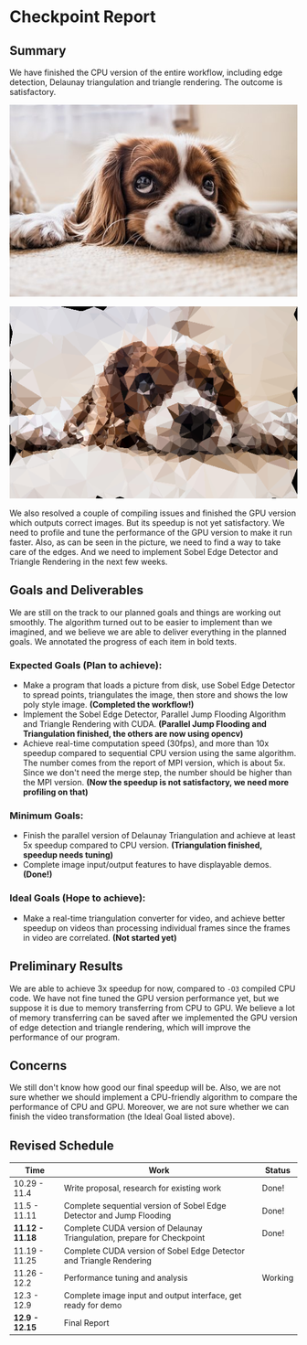 # Checkpoint Report

## Summary

We have finished the CPU version of the entire workflow, including edge detection, Delaunay triangulation and triangle rendering. The outcome is satisfactory. 

![](dog.jpg)

 

![](triangle.png)

We also resolved a couple of compiling issues and finished the GPU version which outputs correct images. But its speedup is not yet satisfactory. We need to profile and tune the performance of the GPU version to make it run faster. Also, as can be seen in the picture, we need to find a way to take care of the edges. And we need to implement Sobel Edge Detector and Triangle Rendering in the next few weeks.

## Goals and Deliverables

We are still on the track to our planned goals and things are working out smoothly. The algorithm turned out to be easier to implement than we imagined, and we believe we are able to deliver everything in the planned goals. We annotated the progress of each item in bold texts.

### Expected Goals (Plan to achieve):

- Make a program that loads a picture from disk, use Sobel Edge Detector to spread points, triangulates the image, then store and shows the low poly style image. **(Completed the workflow!)**
- Implement the Sobel Edge Detector, Parallel Jump Flooding Algorithm and Triangle Rendering with CUDA. **(Parallel Jump Flooding and Triangulation finished, the others are now using opencv)**
- Achieve real-time computation speed (30fps), and more than 10x speedup compared to sequential CPU version using the same algorithm. The number comes from the report of MPI version, which is about 5x. Since we don't need the merge step, the number should be higher than the MPI version.  **(Now the speedup is not satisfactory, we need more profiling on that)**

### Minimum Goals:

- Finish the parallel version of Delaunay Triangulation and achieve at least 5x speedup compared to CPU version. **(Triangulation finished, speedup needs tuning)**
- Complete image input/output features to have displayable demos. **(Done!)**

### Ideal Goals (Hope to achieve):

- Make a real-time triangulation converter for video, and achieve better speedup on videos than processing individual frames since the frames in video are correlated. **(Not started yet)**

## Preliminary Results

We are able to achieve 3x speedup for now, compared to `-O3` compiled CPU code. We have not fine tuned the GPU version performance yet, but we suppose it is due to memory transferring from CPU to GPU. We believe a lot of memory transferring can be saved after we implemented the GPU version of edge detection and triangle rendering, which will improve the performance of our program.

## Concerns

We still don't know how good our final speedup will be. Also, we are not sure whether we should implement a CPU-friendly algorithm to compare the performance of CPU and GPU. Moreover, we are not sure whether we can finish the video transformation (the Ideal Goal listed above).

## Revised Schedule

| Time              | Work                                                         | Status  |
| ----------------- | ------------------------------------------------------------ | ------- |
| 10.29 - 11.4      | Write proposal, research for existing work                   | Done!   |
| 11.5 - 11.11      | Complete sequential version of Sobel Edge Detector and Jump Flooding | Done!   |
| **11.12 - 11.18** | Complete CUDA version of Delaunay Triangulation, prepare for Checkpoint | Done!   |
| 11.19 - 11.25     | Complete CUDA version of Sobel Edge Detector and Triangle Rendering |         |
| 11.26 - 12.2      | Performance tuning and analysis                              | Working |
| 12.3 - 12.9       | Complete image input and output interface, get ready for demo |         |
| **12.9 - 12.15**  | Final Report                                                 |         |